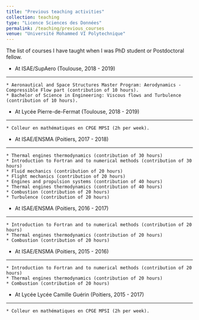 ```yaml
---
title: "Previous teaching activities"
collection: teaching
type: "Licence Sciences des Données"
permalink: /teaching/previous_courses
venue: "Université Mohammed VI Polytechnique"
---
```


The list of courses I have taught when I was PhD student or Postdoctoral fellow.


- At ISAE/SupAero (Toulouse, 2018 - 2019)
---

	* Aeronautical and Space Structures Master Program: Aerodynamics - Compressible Flow part (contribution of 10 hours).
	* Bachelor of Science in Engineering: Viscous flows and Turbulence (contribution of 10 hours).

- At Lycée Pierre-de-Fermat (Toulouse, 2018 - 2019)
---

	* Colleur en mathématiques en CPGE MPSI (2h per week).

- At ISAE/ENSMA (Poitiers, 2017 - 2018)
---

	* Thermal engines thermodynamics (contribution of 30 hours)
	* Introduction to Fortran and to numerical methods (contribution of 30 hours)
	* Fluid mechanics (contribution of 20 hours)
	* Flight mechanics (contribution of 20 hours)
	* Engines and propulsion systems (contribution of 40 hours)
	* Thermal engines thermodynamics (contribution of 40 hours)
	* Combustion (contribution of 20 hours)
	* Turbulence (contribution of 20 hours)

- At ISAE/ENSMA (Poitiers, 2016 - 2017)
---

	* Introduction to Fortran and to numerical methods (contribution of 20 hours)
	* Thermal engines thermodynamics (contribution of 20 hours)
	* Combustion (contribution of 20 hours)

- At ISAE/ENSMA (Poitiers, 2015 - 2016)
---

	* Introduction to Fortran and to numerical methods (contribution of 20 hours)
	* Thermal engines thermodynamics (contribution of 20 hours)
	* Combustion (contribution of 20 hours)

- At Lycée Lycée Camille Guérin (Poitiers, 2015 - 2017)
---

	* Colleur en mathématiques en CPGE MPSI (2h per week).
